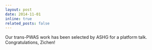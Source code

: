 ```yaml
---
layout: post
date: 2014-11-01
inline: true
related_posts: false
---
```


Our trans-PWAS work has been selected by ASHG for a platform talk. Congratulations, Zichen!